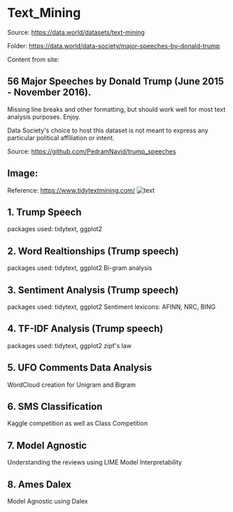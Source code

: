 # Text_Mining

Source: https://data.world/datasets/text-mining

Folder: https://data.world/data-society/major-speeches-by-donald-trump

Content from site:

## 56 Major Speeches by Donald Trump (June 2015 - November 2016).

Missing line breaks and other formatting, but should work well for most text analysis purposes. Enjoy.

Data Society's choice to host this dataset is not meant to express any particular political affiliation or intent.

Source: https://github.com/PedramNavid/trump_speeches


## Image:
Reference: https://www.tidytextmining.com/
![text](https://user-images.githubusercontent.com/14126898/40196442-8784d6a0-59de-11e8-8d9d-c21eb395924d.png)


## 1. Trump Speech
packages used: tidytext, ggplot2

## 2. Word Realtionships (Trump speech)
packages used: tidytext, ggplot2
Bi-gram analysis

## 3. Sentiment Analysis (Trump speech)
packages used: tidytext, ggplot2
Sentiment lexicons: AFINN, NRC, BING

## 4. TF-IDF Analysis (Trump speech)
packages used: tidytext, ggplot2
zipf's law

## 5. UFO Comments Data Analysis
WordCloud creation for Unigram and Bigram

## 6. SMS Classification 
Kaggle competition as well as Class Competition

## 7. Model Agnostic
Understanding the reviews using LIME
Model Interpretability

## 8. Ames Dalex
Model Agnostic using Dalex
